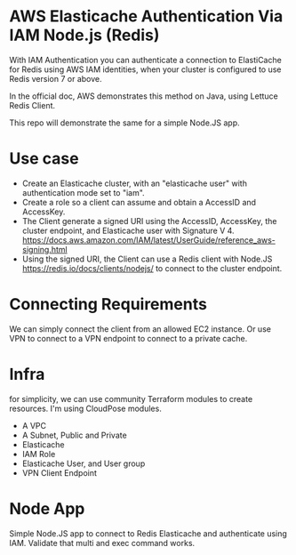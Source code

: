 # AWS Elasticache Authentication Via IAM Node.js (Redis)


With IAM Authentication you can authenticate a connection to ElastiCache for Redis using AWS IAM identities, when your cluster is configured to use Redis version 7 or above.

In the official doc, AWS demonstrates this method on Java, using Lettuce Redis Client.

This repo will demonstrate the same for a simple Node.JS app.

# Use case

- Create an Elasticache cluster, with an "elasticache user" with authentication mode set to "iam". 
- Create a role so a client can assume and obtain a AccessID and AccessKey.
- The Client generate a signed URI using the AccessID, AccessKey, the cluster endpoint, and Elasticache user with Signature V 4. https://docs.aws.amazon.com/IAM/latest/UserGuide/reference_aws-signing.html
- Using the signed URI, the Client can use a Redis client with Node.JS https://redis.io/docs/clients/nodejs/ to connect to the cluster endpoint.

# Connecting Requirements
We can simply connect the client from an allowed EC2 instance. Or use VPN to connect to a VPN endpoint to connect to a private cache.

# Infra
for simplicity, we can use community Terraform modules to create resources. I'm using CloudPose modules.
- A VPC
- A Subnet, Public and Private
- Elasticache
- IAM Role
- Elasticache User, and User group
- VPN Client Endpoint

# Node App
Simple Node.JS app to connect to Redis Elasticache and authenticate using IAM. Validate that multi and exec command works.


